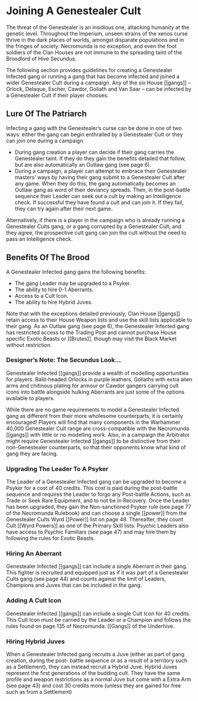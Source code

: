 # Joining A Genestealer Cult

The threat of the Genestealer is an insidious one, attacking humanity at the genetic level. Throughout
the Imperium, unseen strains of the xenos curse
thrive in the dark places of worlds, amongst disparate
populations and in the fringes of society. Necromunda
is no exception, and even the foot soldiers of the Clan
Houses are not immune to the spreading taint of the
Broodlord of Hive Secundus.

The following section provides guidelines for creating
a Genestealer Infected gang or running a gang that
has become infected and joined a wider Genestealer
Cult during a campaign. Any of the six House [[gangs]] – Orlock, Delaque, Escher, Cawdor, Goliath and Van
Saar – can be infected by a Genestealer Cult if their
player chooses.

## Lure Of The Patriarch

Infecting a gang with the Genestealer’s curse can be
done in one of two ways: either the gang can begin
enthralled by a Genestealer Cult or they can join one
during a campaign.

- During gang creation a player can decide if their
  gang carries the Genestealer taint. If they do they
  gain the benefits detailed that follow, but are also
  automatically an Outlaw gang (see page 6).
- During a campaign, a player can attempt to embrace
  their Genestealer masters’ ways by having their
  gang submit to a Genestealer Cult after any game. When they do this, the gang automatically becomes
  an Outlaw gang as word of their deviancy spreads. Then, in the post-battle sequence their Leader can
  seek out a cult by making an Intelligence check. If
  successful they have found a cult and can join it. If
  they fail, they can try again after their next game.

Alternatively, if there is a player in the campaign who
is already running a Genestealer Cults gang, or a
gang corrupted by a Genestealer Cult, and they agree, the prospective cult gang can join the cult without the
need to pass an Intelligence check.

## Benefits Of The Brood

A Genestealer Infected gang gains the
following benefits:

- The gang Leader may be upgraded to a Psyker.
- The ability to hire 0-1 Aberrants.
- Access to a Cult Icon.
- The ability to hire Hybrid Juves.

Note that with the exceptions detailed previously, Clan
House [[gangs]] retain access to their House Weapon
lists and use the skill lists applicable to their gang. As an Outlaw gang (see page 6), the Genestealer
Infected gang has restricted access to the Trading
Post and cannot purchase House specific Exotic
Beasts or [[Brutes]], though may visit the Black Market
without restriction.



### Designer’s Note: The Secundus Look…

Genestealer Infected [[gangs]] provide a wealth of
modelling opportunities for players. Bald-headed
Orlocks in purple leathers, Goliaths with extra
alien arms and chitinous plating for armour or
Cawdor gangers carrying cult icons into battle
alongside hulking Aberrants are just some of the
options available to players.

While there are no game requirements to
model a Genestealer Infected gang as different
from their more wholesome counterparts, it
is certainly encouraged! Players will find that
many components in the Warhammer 40,000
Genestealer Cult range are cross-compatible
with the Necromunda [[gangs]] with little or no
modelling work. Also, in a campaign the Arbitrator
might require Genestealer Infected [[gangs]]
to be distinctive from their non-Genestealer
counterparts, so that their opponents know what
kind of gang they are facing.



### Upgrading The Leader To A Psyker

The Leader of a Genestealer Infected gang can be
upgraded to become a Psyker for a cost of 40 credits. This cost is paid during the post-battle sequence and
requires the Leader to forgo any Post-battle Actions, such as Trade or Seek Rare Equipment, and to not
be In Recovery. Once the Leader has been upgraded,
they gain the Non-sanctioned Psyker rule (see page
77 of the Necromunda Rulebook) and can choose
a single [[power]] from the Genestealer Cults Wyrd
[[Power]] list on page 48. Thereafter, they count Cult
[[Wyrd Powers]] as one of the Primary Skill lists. Psychic
Leaders also have access to Psychic Familiars (see
page 47) and may hire them by following the rules for
Exotic Beasts.

### Hiring An Aberrant

Genestealer Infected [[gangs]] can include a single
Aberrant in their gang. This fighter is recruited and
equipped just as if it was part of a Genestealer Cults
gang (see page 44) and counts against the limit of
Leaders, Champions and Juves that can be included
in the gang.

### Adding A Cult Icon

Genestealer Infected [[gangs]] can include a single Cult
Icon for 40 credits. This Cult Icon must be carried by
the Leader or a Champion and follows the rules found
on page 135 of Necromunda: [[Gangs]] of the Underhive.

### Hiring Hybrid Juves

When a Genestealer Infected gang recruits a Juve
(either as part of gang creation, during the post- battle sequence or as a result of a territory such as a
Settlement), they can instead recruit a Hybrid Juve. Hybrid Juves represent the first generations of the
budding cult. They have the same profile and weapon
restrictions as a normal Juve but come with a Extra
Arm (see page 43) and cost 30 credits more (unless
they are gained for free such as from a Settlement)
